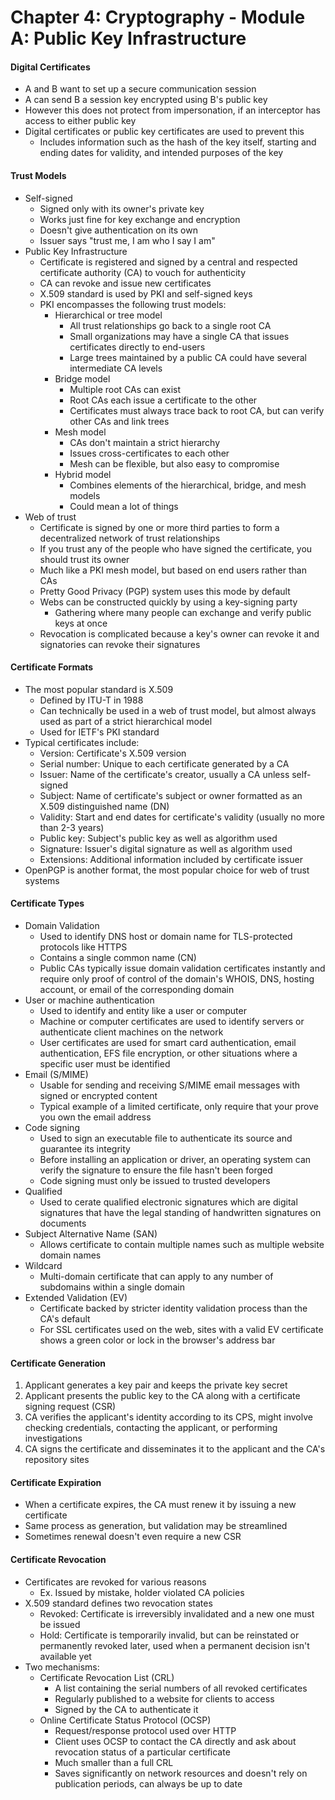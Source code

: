 # Chapter 4: Cryptography - Module A: Public Key Infrastructure

#### Digital Certificates
- A and B want to set up a secure communication session
- A can send B a session key encrypted using B's public key
- However this does not protect from impersonation, if an interceptor has access to either public key
- Digital certificates or public key certificates are used to prevent this
    - Includes information such as the hash of the key itself, starting and ending dates for validity, and intended purposes of the key

#### Trust Models
- Self-signed
    - Signed only with its owner's private key
    - Works just fine for key exchange and encryption
    - Doesn't give authentication on its own
    - Issuer says "trust me, I am who I say I am"
- Public Key Infrastructure
    - Certificate is registered and signed by a central and respected certificate authority (CA) to vouch for authenticity
    - CA can revoke and issue new certificates
    - X.509 standard is used by PKI and self-signed keys
    - PKI encompasses the following trust models:
        - Hierarchical or tree model
            - All trust relationships go back to a single root CA
            - Small organizations may have a single CA that issues certificates directly to end-users
            - Large trees maintained by a public CA could have several intermediate CA levels
        - Bridge model
            - Multiple root CAs can exist
            - Root CAs each issue a certificate to the other
            - Certificates must always trace back to root CA, but can verify other CAs and link trees
        - Mesh model
            - CAs don't maintain a strict hierarchy
            - Issues cross-certificates to each other
            - Mesh can be flexible, but also easy to compromise
        - Hybrid model
            - Combines elements of the hierarchical, bridge, and mesh models
            - Could mean a lot of things
- Web of trust
    - Certificate is signed by one or more third parties to form a decentralized network of trust relationships
    - If you trust any of the people who have signed the certificate, you should trust its owner
    - Much like a PKI mesh model, but based on end users rather than CAs
    - Pretty Good Privacy (PGP) system uses this mode by default
    - Webs can be constructed quickly by using a key-signing party
        - Gathering where many people can exchange and verify public keys at once
    - Revocation is complicated because a key's owner can revoke it and signatories can revoke their signatures

#### Certificate Formats
- The most popular standard is X.509
    - Defined by ITU-T in 1988
    - Can technically be used in a web of trust model, but almost always used as part of a strict hierarchical model
    - Used for IETF's PKI standard
- Typical certificates include:
    - Version: Certificate's X.509 version 
    - Serial number: Unique to each certificate generated by a CA
    - Issuer: Name of the certificate's creator, usually a CA unless self-signed
    - Subject: Name of certificate's subject or owner formatted as an X.509 distinguished name (DN)
    - Validity: Start and end dates for certificate's validity (usually no more than 2-3 years)
    - Public key: Subject's public key as well as algorithm used
    - Signature: Issuer's digital signature as well as algorithm used
    - Extensions: Additional information included by certificate issuer
- OpenPGP is another format, the most popular choice for web of trust systems

#### Certificate Types
- Domain Validation
    - Used to identify DNS host or domain name for TLS-protected protocols like HTTPS
    - Contains a single common name (CN)
    - Public CAs typically issue domain validation certificates instantly and require only proof of control of the domain's WHOIS, DNS, hosting account, or email of the corresponding domain
- User or machine authentication
    - Used to identify and entity like a user or computer
    - Machine or computer certificates are used to identify servers or authenticate client machines on the network
    - User certificates are used for smart card authentication, email authentication, EFS file encryption, or other situations where a specific user must be identified
- Email (S/MIME)
    - Usable for sending and receiving S/MIME email messages with signed or encrypted content
    - Typical example of a limited certificate, only require that your prove you own the email address
- Code signing
    - Used to sign an executable file to authenticate its source and guarantee its integrity
    - Before installing an application or driver, an operating system can verify the signature to ensure the file hasn't been forged
    - Code signing must only be issued to trusted developers
- Qualified
    - Used to cerate qualified electronic signatures which are digital signatures that have the legal standing of handwritten signatures on documents
- Subject Alternative Name (SAN)
    - Allows certificate to contain multiple names such as multiple website domain names
- Wildcard
    - Multi-domain certificate that can apply to any number of subdomains within a single domain
- Extended Validation (EV)
    - Certificate backed by stricter identity validation process than the CA's default
    - For SSL certificates used on the web, sites with a valid EV certificate shows a green color or lock in the browser's address bar

#### Certificate Generation
1. Applicant generates a key pair and keeps the private key secret
2. Applicant presents the public key to the CA along with a certificate signing request (CSR)
3. CA verifies the applicant's identity according to its CPS, might involve checking credentials, contacting the applicant, or performing investigations
4. CA signs the certificate and disseminates it to the applicant and the CA's repository sites

#### Certificate Expiration
- When a certificate expires, the CA must renew it by issuing a new certificate
- Same process as generation, but validation may be streamlined
- Sometimes renewal doesn't even require a new CSR

#### Certificate Revocation
- Certificates are revoked for various reasons
    - Ex. Issued by mistake, holder violated CA policies
- X.509 standard defines two revocation states
    - Revoked: Certificate is irreversibly invalidated and a new one must be issued
    - Hold: Certificate is temporarily invalid, but can be reinstated or permanently revoked later, used when a permanent decision isn't available yet
- Two mechanisms:
    - Certificate Revocation List (CRL)
        - A list containing the serial numbers of all revoked certificates
        - Regularly published to a website for clients to access
        - Signed by the CA to authenticate it
    - Online Certificate Status Protocol (OCSP)
        - Request/response protocol used over HTTP
        - Client uses OCSP to contact the CA directly and ask about revocation status of a particular certificate
        - Much smaller than a full CRL
        - Saves significantly on network resources and doesn't rely on publication periods, can always be up to date